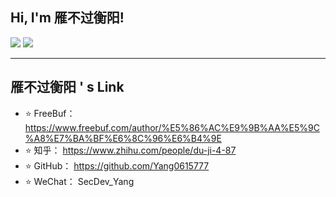 <h2> Hi, I'm 雁不过衡阳!</h2>
<p>
  <img src="https://github-readme-stats.mrdulin.vercel.app/api?username=Yang0615777&show_icons=true&hide_border=true&hide=prs&theme=buefy">
  <img src="https://github-readme-stats.vercel.app/api/top-langs/?username=Yang0615777&layout=compact&hide_border=true&theme=buefy&show_icons=true">
</p>

 ****
 ## 雁不过衡阳 ' s Link
- ⭐️ FreeBuf： https://www.freebuf.com/author/%E5%86%AC%E9%9B%AA%E5%9C%A8%E7%BA%BF%E6%8C%96%E6%B4%9E
- ⭐️ 知乎： https://www.zhihu.com/people/du-ji-4-87
- ⭐️ GitHub： https://github.com/Yang0615777
- ⭐️ WeChat： SecDev_Yang
